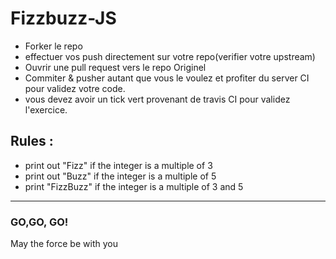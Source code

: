 # Fizzbuzz-JS

+ Forker le repo
+ effectuer vos push directement sur votre repo(verifier votre upstream)
+ Ouvrir une pull request vers le repo Originel
+ Commiter & pusher autant que vous le voulez et profiter du server CI pour validez votre code. 
+ vous devez avoir un tick vert provenant de travis CI pour validez l'exercice.

## Rules :
- print out "Fizz" if the integer is a multiple of 3
- print out "Buzz" if the integer is a multiple of 5
- print "FizzBuzz" if the integer is a multiple of 3 and 5
 
---
### GO,GO, GO!

May the force be with you 
